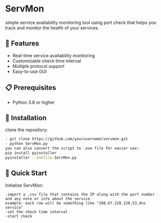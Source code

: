 # ServMon

simple service availability monitoring tool using port check that helps you track and monitor the health of your services.

## 🚀 Features

- Real-time service availability monitoring
- Customizable check time interval
- Multiple protocol support
- Easy-to-use GUI

## 📋 Prerequisites

- Python 3.8 or higher

## 🔧 Installation

clone the repository:

```bash
- git clone https://github.com/yourusername/servmon.git
- python ServMon.py
you can also convert the script to .exe file for easier use:
pip install pyinstaller
pyinstaller --onefile ServMon.py
```

## 🎯 Quick Start
Initialize ServMon:
```
-import a .csv file that contains the IP along with the port number and any note or info about the service
example: each row will be something like "208.67.220.220,53,dns service"
-set the check time interval
-start check
```

